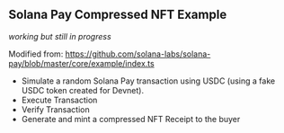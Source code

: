 ## Solana Pay Compressed NFT Example
*working but still in progress*

Modified from: https://github.com/solana-labs/solana-pay/blob/master/core/example/index.ts

- Simulate a random Solana Pay transaction using USDC (using a fake USDC token created for Devnet).
- Execute Transaction
- Verify Transaction
- Generate and mint a compressed NFT Receipt to the buyer